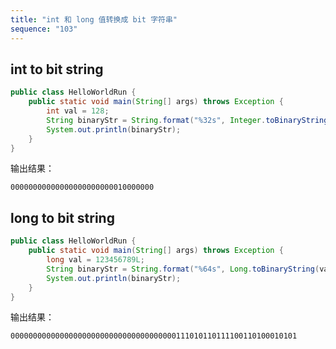 ```yaml
---
title: "int 和 long 值转换成 bit 字符串"
sequence: "103"
---
```


## int to bit string

```java
public class HelloWorldRun {
    public static void main(String[] args) throws Exception {
        int val = 128;
        String binaryStr = String.format("%32s", Integer.toBinaryString(val)).replace(" ", "0");
        System.out.println(binaryStr);
    }
}
```

输出结果：

```text
00000000000000000000000010000000
```

## long to bit string

```java
public class HelloWorldRun {
    public static void main(String[] args) throws Exception {
        long val = 123456789L;
        String binaryStr = String.format("%64s", Long.toBinaryString(val)).replace(" ", "0");
        System.out.println(binaryStr);
    }
}
```

输出结果：

```text
0000000000000000000000000000000000000111010110111100110100010101
```
